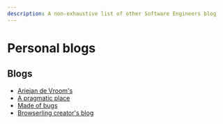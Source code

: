 ```yaml
---
description: A non-exhaustive list of other Software Engineers blog
---
```


# Personal blogs

## Blogs

* [Ariejan de Vroom's](https://www.devroom.io/)
* [A pragmatic place](https://timidger.github.io/)
* [Made of bugs](https://blog.nelhage.com/)
* [Browserling creator's blog](https://catonmat.net/)



